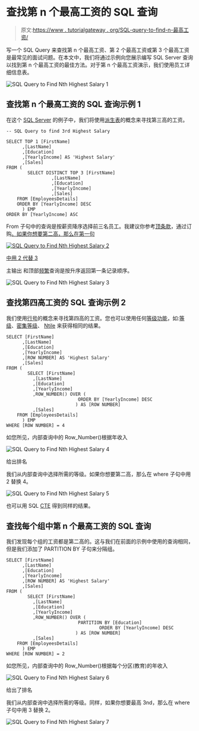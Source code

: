 # 查找第 n 个最高工资的 SQL 查询

> 原文:[https://www . tutorialgateway . org/SQL-query-to-find-n-最高工资/](https://www.tutorialgateway.org/sql-query-to-find-nth-highest-salary/)

写一个 SQL Query 来查找第 n 个最高工资、第 2 个最高工资或第 3 个最高工资是最常见的面试问题。在本文中，我们将通过示例向您展示编写 SQL Server 查询以找到第 n 个最高工资的最佳方法。对于第 n 个最高工资演示，我们使用员工详细信息表。

![SQL Query to Find Nth Highest Salary 1](img/67d3ab321a15aacf96f3214dc14840d4.png)

## 查找第 n 个最高工资的 SQL 查询示例 1

在这个 [SQL Server](https://www.tutorialgateway.org/sql/) 的例子中，我们将使用[派生表](https://www.tutorialgateway.org/sql-derived-table/)的概念来寻找第三高的工资。

```
-- SQL Query to find 3rd Highest Salary 

SELECT TOP 1 [FirstName]
      ,[LastName]
      ,[Education]
      ,[YearlyIncome] AS 'Highest Salary'
      ,[Sales]
FROM (
        SELECT DISTINCT TOP 3 [FirstName]
			     ,[LastName]
			     ,[Education]
			     ,[YearlyIncome]
			     ,[Sales]
	FROM [EmployeesDetails] 
	ORDER BY [YearlyIncome] DESC
      ) EMP 
ORDER BY [YearlyIncome] ASC
```

From 子句中的查询是按薪资降序选择前三名员工。我建议你参考[顶条款](https://www.tutorialgateway.org/sql-top-clause/)，通过订购[。如果你想要第二高，那么在第一句](https://www.tutorialgateway.org/sql-order-by-clause/)

[![SQL Query to Find Nth Highest Salary 2](img/9a88e4e2df705109184dfea385bb24af.png)](https://www.tutorialgateway.org/sql-order-by-clause/)

[中用 2 代替 3](https://www.tutorialgateway.org/sql-order-by-clause/)

主输出
和顶部[频繁](https://www.tutorialgateway.org/sql-interview-questions/)查询是按升序返回第一条记录顺序。

![SQL Query to Find Nth Highest Salary 3](img/8a9f5466a916a71599506ddf2bfe6936.png)

## 查找第四高工资的 SQL 查询示例 2

我们使用[行号](https://www.tutorialgateway.org/sql-row_number/)的概念来寻找第四高的工资。您也可以使用任何[等级功能](https://www.tutorialgateway.org/ranking-functions-in-sql-server/)，如:[等级](https://www.tutorialgateway.org/sql-rank-function/)、[密集等级](https://www.tutorialgateway.org/sql-dense_rank/)、 [Ntile](https://www.tutorialgateway.org/sql-ntile-function/) 来获得相同的结果。

```
SELECT [FirstName]
      ,[LastName]
      ,[Education]
      ,[YearlyIncome]
      ,[ROW NUMBER] AS 'Highest Salary'
      ,[Sales]
FROM (
        SELECT [FirstName]
	      ,[LastName]
	      ,[Education]
	      ,[YearlyIncome]
	      ,ROW_NUMBER() OVER (
		                   ORDER BY [YearlyIncome] DESC
		                  ) AS [ROW NUMBER]
	      ,[Sales]
	FROM [EmployeesDetails] 
      ) EMP 
WHERE [ROW NUMBER] = 4
```

如您所见，内部查询中的 Row_Number()根据年收入

![SQL Query to Find Nth Highest Salary 4](img/b54a01e9e275a54384136260b399a084.png)

给出排名

我们从内部查询中选择所需的等级。如果你想要第二高，那么在 where 子句中用 2 替换 4。

![SQL Query to Find Nth Highest Salary 5](img/43c70a151a908a65511bb4bb79e93d66.png)

也可以用 SQL [CTE](https://www.tutorialgateway.org/sql-server-cte/) 得到同样的结果。

## 查找每个组中第 n 个最高工资的 SQL 查询

我们发现每个组的工资都是第二高的。这与我们在前面的示例中使用的查询相同，但是我们添加了 PARTITION BY 子句来分隔组。

```
SELECT [FirstName]
      ,[LastName]
      ,[Education]
      ,[YearlyIncome]
      ,[ROW NUMBER] AS 'Highest Salary'
      ,[Sales]
FROM (
        SELECT [FirstName]
	      ,[LastName]
	      ,[Education]
	      ,[YearlyIncome]
	      ,ROW_NUMBER() OVER (
		                   PARTITION BY [Education]
                                   ORDER BY [YearlyIncome] DESC
		                  ) AS [ROW NUMBER]
	      ,[Sales]
	FROM [EmployeesDetails] 
      ) EMP 
WHERE [ROW NUMBER] = 2
```

如您所见，内部查询中的 Row_Number()根据每个分区(教育)的年收入

![SQL Query to Find Nth Highest Salary 6](img/583011581e06ff546f76139bd418ffc0.png)

给出了排名

我们从内部查询中选择所需的等级。同样，如果你想要最高 3nd，那么在 where 子句中用 3 替换 2。

![SQL Query to Find Nth Highest Salary 7](img/46859ef2ec0abc871eed20154a68b6c1.png)